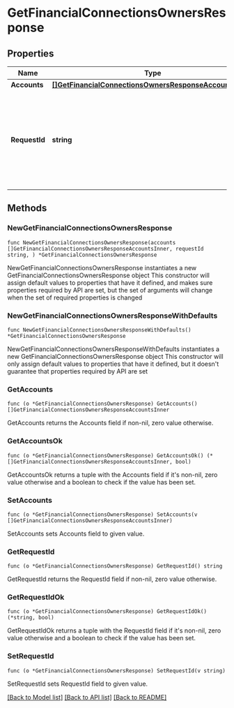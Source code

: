 # GetFinancialConnectionsOwnersResponse

## Properties

Name | Type | Description | Notes
------------ | ------------- | ------------- | -------------
**Accounts** | [**[]GetFinancialConnectionsOwnersResponseAccountsInner**](GetFinancialConnectionsOwnersResponseAccountsInner.md) |  | 
**RequestId** | **string** | An identifier that is exclusive to the request and can serve as a means for investigating and resolving issues. | 

## Methods

### NewGetFinancialConnectionsOwnersResponse

`func NewGetFinancialConnectionsOwnersResponse(accounts []GetFinancialConnectionsOwnersResponseAccountsInner, requestId string, ) *GetFinancialConnectionsOwnersResponse`

NewGetFinancialConnectionsOwnersResponse instantiates a new GetFinancialConnectionsOwnersResponse object
This constructor will assign default values to properties that have it defined,
and makes sure properties required by API are set, but the set of arguments
will change when the set of required properties is changed

### NewGetFinancialConnectionsOwnersResponseWithDefaults

`func NewGetFinancialConnectionsOwnersResponseWithDefaults() *GetFinancialConnectionsOwnersResponse`

NewGetFinancialConnectionsOwnersResponseWithDefaults instantiates a new GetFinancialConnectionsOwnersResponse object
This constructor will only assign default values to properties that have it defined,
but it doesn't guarantee that properties required by API are set

### GetAccounts

`func (o *GetFinancialConnectionsOwnersResponse) GetAccounts() []GetFinancialConnectionsOwnersResponseAccountsInner`

GetAccounts returns the Accounts field if non-nil, zero value otherwise.

### GetAccountsOk

`func (o *GetFinancialConnectionsOwnersResponse) GetAccountsOk() (*[]GetFinancialConnectionsOwnersResponseAccountsInner, bool)`

GetAccountsOk returns a tuple with the Accounts field if it's non-nil, zero value otherwise
and a boolean to check if the value has been set.

### SetAccounts

`func (o *GetFinancialConnectionsOwnersResponse) SetAccounts(v []GetFinancialConnectionsOwnersResponseAccountsInner)`

SetAccounts sets Accounts field to given value.


### GetRequestId

`func (o *GetFinancialConnectionsOwnersResponse) GetRequestId() string`

GetRequestId returns the RequestId field if non-nil, zero value otherwise.

### GetRequestIdOk

`func (o *GetFinancialConnectionsOwnersResponse) GetRequestIdOk() (*string, bool)`

GetRequestIdOk returns a tuple with the RequestId field if it's non-nil, zero value otherwise
and a boolean to check if the value has been set.

### SetRequestId

`func (o *GetFinancialConnectionsOwnersResponse) SetRequestId(v string)`

SetRequestId sets RequestId field to given value.



[[Back to Model list]](../README.md#documentation-for-models) [[Back to API list]](../README.md#documentation-for-api-endpoints) [[Back to README]](../README.md)


